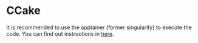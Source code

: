 # CCake

It is recommended to use the apptainer (former singularity) to execute the code. You can find out instructions in [here](apptainer/README.md).
